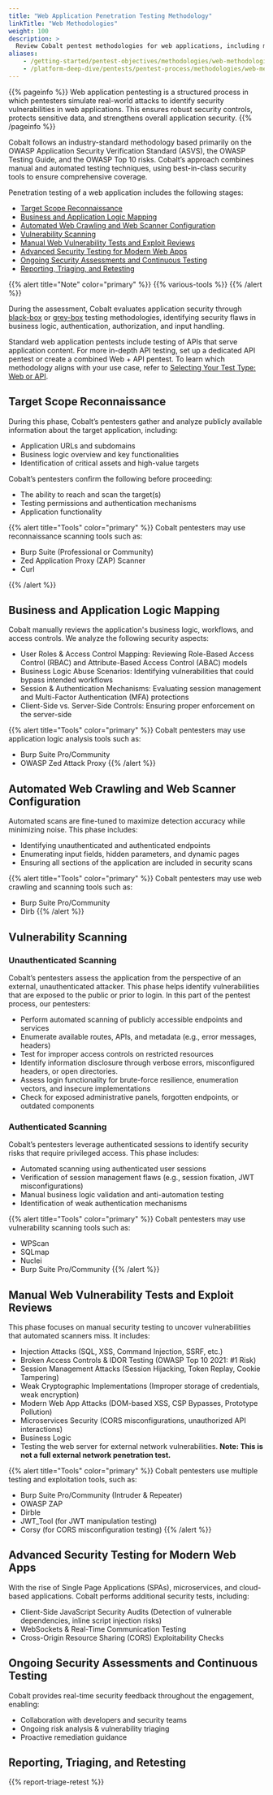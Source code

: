 ```yaml
---
title: "Web Application Penetration Testing Methodology"
linkTitle: "Web Methodologies"
weight: 100
description: >
  Review Cobalt pentest methodologies for web applications, including microservices.
aliases:
    - /getting-started/pentest-objectives/methodologies/web-methodologies/
    - /platform-deep-dive/pentests/pentest-process/methodologies/web-methodologies/
---
```


{{% pageinfo %}}
Web application pentesting is a structured process in which pentesters simulate real-world attacks to identify security vulnerabilities in web applications. This ensures robust security controls, protects sensitive data, and strengthens overall application security.
{{% /pageinfo %}}

Cobalt follows an industry-standard methodology based primarily on the OWASP Application Security Verification Standard (ASVS), the OWASP Testing Guide, and the OWASP Top 10 risks. Cobalt’s approach combines manual and automated testing techniques, using best-in-class security tools to ensure comprehensive coverage.

Penetration testing of a web application includes the following stages:

- [Target Scope Reconnaissance](#target-scope-reconnaissance)
- [Business and Application Logic Mapping](#business-and-application-logic-mapping)
- [Automated Web Crawling and Web Scanner Configuration](#automated-web-crawling-and-web-scanner-configuration)
- [Vulnerability Scanning](#vulnerability-scanning)
- [Manual Web Vulnerability Tests and Exploit Reviews](#manual-web-vulnerability-tests-and-exploit-reviews)
- [Advanced Security Testing for Modern Web Apps](#advanced-security-testing-for-modern-web-apps)
- [Ongoing Security Assessments and Continuous Testing](#ongoing-security-assessments-and-continuous-testing)
- [Reporting, Triaging, and Retesting](#reporting-triaging-and-retesting)

{{% alert title="Note" color="primary" %}}
{{% various-tools %}}
{{% /alert %}}

During the assessment, Cobalt evaluates application security through [black-box](/methodologies/#black-box-testing) or [grey-box](/methodologies/#grey-box-testing) testing methodologies, identifying security flaws in business logic, authentication, authorization, and input handling. 

Standard web application pentests include testing of APIs that serve application content. For more in-depth API testing, set up a dedicated API pentest or create a combined Web + API pentest. To learn which methodology aligns with your use case, refer to [Selecting Your Test Type: Web or API](/methodologies/web-api-test-type).


## Target Scope Reconnaissance

During this phase, Cobalt’s pentesters gather and analyze publicly available information about the target application, including:

- Application URLs and subdomains
- Business logic overview and key functionalities
- Identification of critical assets and high-value targets

Cobalt’s pentesters confirm the following before proceeding:

- The ability to reach and scan the target(s)
- Testing permissions and authentication mechanisms
- Application functionality


{{% alert title="Tools" color="primary" %}}
Cobalt pentesters may use reconnaissance scanning tools such as:

- Burp Suite (Professional or Community)
- Zed Application Proxy (ZAP) Scanner
- Curl

{{% /alert %}}

## Business and Application Logic Mapping

Cobalt manually reviews the application's business logic, workflows, and access controls. We analyze the following security aspects:

- User Roles & Access Control Mapping: Reviewing Role-Based Access Control (RBAC) and Attribute-Based Access Control (ABAC) models
- Business Logic Abuse Scenarios: Identifying vulnerabilities that could bypass intended workflows
- Session & Authentication Mechanisms: Evaluating session management and Multi-Factor Authentication (MFA) protections
- Client-Side vs. Server-Side Controls: Ensuring proper enforcement on the server-side

{{% alert title="Tools" color="primary" %}}
Cobalt pentesters may use application logic analysis tools such as:

- Burp Suite Pro/Community
- OWASP Zed Attack Proxy
{{% /alert %}}

## Automated Web Crawling and Web Scanner Configuration

Automated scans are fine-tuned to maximize detection accuracy while minimizing noise. This phase includes:

- Identifying unauthenticated and authenticated endpoints
- Enumerating input fields, hidden parameters, and dynamic pages
- Ensuring all sections of the application are included in security scans

{{% alert title="Tools" color="primary" %}}
Cobalt pentesters may use web crawling and scanning tools such as:

- Burp Suite Pro/Community
- Dirb
{{% /alert %}}

## Vulnerability Scanning

### Unauthenticated Scanning

Cobalt’s pentesters assess the application from the perspective of an external, unauthenticated attacker. This phase helps identify vulnerabilities that are exposed to the public or prior to login. In this part of the pentest process, our pentesters:
- Perform automated scanning of publicly accessible endpoints and services
- Enumerate available routes, APIs, and metadata (e.g., error messages, headers)
- Test for improper access controls on restricted resources
- Identify information disclosure through verbose errors, misconfigured headers, or open directories.
- Assess login functionality for brute-force resilience, enumeration vectors, and insecure implementations
- Check for exposed administrative panels, forgotten endpoints, or outdated components

### Authenticated Scanning

Cobalt’s pentesters leverage authenticated sessions to identify security risks that require privileged access. This phase includes:
- Automated scanning using authenticated user sessions
- Verification of session management flaws (e.g., session fixation, JWT misconfigurations)
- Manual business logic validation and anti-automation testing
- Identification of weak authentication mechanisms


{{% alert title="Tools" color="primary" %}}
Cobalt pentesters may use vulnerability scanning tools such as:

- WPScan
- SQLmap
- Nuclei
- Burp Suite Pro/Community
{{% /alert %}}

## Manual Web Vulnerability Tests and Exploit Reviews

This phase focuses on manual security testing to uncover vulnerabilities that automated scanners miss. It includes:
- Injection Attacks (SQL, XSS, Command Injection, SSRF, etc.)
- Broken Access Controls & IDOR Testing (OWASP Top 10 2021: #1 Risk)
- Session Management Attacks (Session Hijacking, Token Replay, Cookie Tampering)
- Weak Cryptographic Implementations (Improper storage of credentials, weak encryption)
- Modern Web App Attacks (DOM-based XSS, CSP Bypasses, Prototype Pollution)
- Microservices Security (CORS misconfigurations, unauthorized API interactions)
- Business Logic
- Testing the web server for external network vulnerabilities. **Note: This is not a full external network penetration test.**


{{% alert title="Tools" color="primary" %}}
Cobalt pentesters use multiple testing and exploitation tools, such as:

- Burp Suite Pro/Community (Intruder & Repeater)
- OWASP ZAP
- Dirble
- JWT_Tool (for JWT manipulation testing)
- Corsy (for CORS misconfiguration testing)
{{% /alert %}}

## Advanced Security Testing for Modern Web Apps

With the rise of Single Page Applications (SPAs), microservices, and cloud-based applications. Cobalt performs additional security tests, including:
- Client-Side JavaScript Security Audits (Detection of vulnerable dependencies, inline script injection risks)
- WebSockets & Real-Time Communication Testing
- Cross-Origin Resource Sharing (CORS) Exploitability Checks

## Ongoing Security Assessments and Continuous Testing

Cobalt provides real-time security feedback throughout the engagement, enabling:
- Collaboration with developers and security teams
- Ongoing risk analysis & vulnerability triaging
- Proactive remediation guidance


## Reporting, Triaging, and Retesting

{{% report-triage-retest %}}
